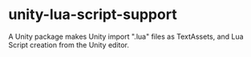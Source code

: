 # unity-lua-script-support
A Unity package makes Unity import ".lua" files as TextAssets, and Lua Script creation from the Unity editor.
